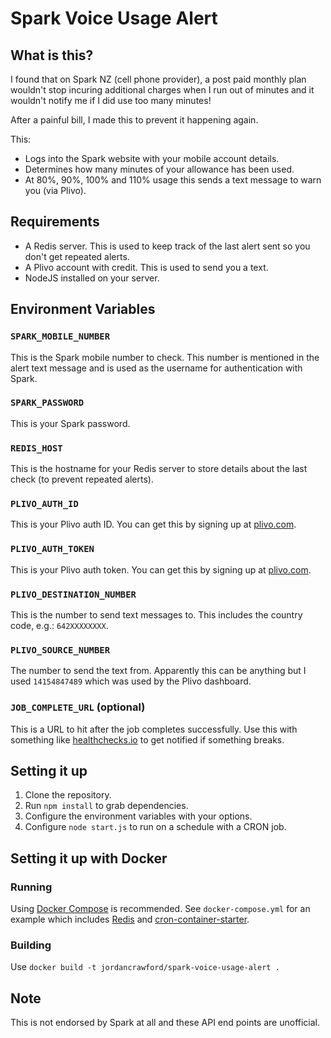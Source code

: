 # Spark Voice Usage Alert

## What is this?
I found that on Spark NZ (cell phone provider), a post paid monthly plan wouldn't stop incuring additional charges when I run out of minutes and it wouldn't notify me if I did use too many minutes!

After a painful bill, I made this to prevent it happening again.

This:

* Logs into the Spark website with your mobile account details.
* Determines how many minutes of your allowance has been used.
* At 80%, 90%, 100% and 110% usage this sends a text message to warn you (via Plivo).

## Requirements

* A Redis server. This is used to keep track of the last alert sent so you don't get repeated alerts.
* A Plivo account with credit. This is used to send you a text.
* NodeJS installed on your server.


## Environment Variables
### `SPARK_MOBILE_NUMBER`
This is the Spark mobile number to check. This number is mentioned in the alert text message and is used as the username for authentication with Spark.

### `SPARK_PASSWORD`
This is your Spark password.

### `REDIS_HOST`
This is the hostname for your Redis server to store details about the last check (to prevent repeated alerts).

### `PLIVO_AUTH_ID`
This is your Plivo auth ID. You can get this by signing up at [plivo.com](https://www.plivo.com/).

### `PLIVO_AUTH_TOKEN`
This is your Plivo auth token. You can get this by signing up at [plivo.com](https://www.plivo.com/).

### `PLIVO_DESTINATION_NUMBER`
This is the number to send text messages to. This includes the country code, e.g.: `642XXXXXXXX`.

### `PLIVO_SOURCE_NUMBER`
The number to send the text from. Apparently this can be anything but I used `14154847489` which was used by the Plivo dashboard.

### `JOB_COMPLETE_URL` (optional)
This is a URL to hit after the job completes successfully. Use this with something like [healthchecks.io](https://healthchecks.io/) to get notified if something breaks.

## Setting it up

1. Clone the repository.
2. Run `npm install` to grab dependencies.
3. Configure the environment variables with your options.
4. Configure `node start.js` to run on a schedule with a CRON job.

## Setting it up with Docker

### Running
Using [Docker Compose](https://docs.docker.com/compose/) is recommended. See `docker-compose.yml` for an example which includes [Redis](https://hub.docker.com/_/redis/) and [cron-container-starter](https://hub.docker.com/r/jordancrawford/cron-container-starter/).

### Building
Use `docker build -t jordancrawford/spark-voice-usage-alert .`

## Note
This is not endorsed by Spark at all and these API end points are unofficial.